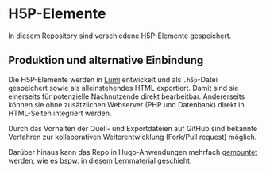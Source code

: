 # H5P-Elemente 

In diesem Repository sind verschiedene [H5P](https://h5p.org/)-Elemente gespeichert.

## Produktion und alternative Einbindung

Die H5P-Elemente werden in [Lumi](https://next.lumi.education/) entwickelt und als `.h5p`-Datei gespeichert sowie als alleinstehendes HTML exportiert. Damit sind sie einerseits für potenzielle Nachnutzende direkt bearbeitbar. Andererseits können sie ohne zusätzlichen Webserver (PHP und Datenbank) direkt in HTML-Seiten integriert werden.

Durch das Vorhalten der Quell- und Exportdateien auf GitHub sind bekannte Verfahren zur kollaborativen Weiterentwicklung (Fork/Pull request) möglich.

Darüber hinaus kann das Repo in Hugo-Anwendungen mehrfach [gemountet](https://gohugo.io/hugo-modules/) werden, wie es bspw. [in diesem Lernmaterial](https://axel-duerkop.de/course/partizipieren-github/) geschieht.



